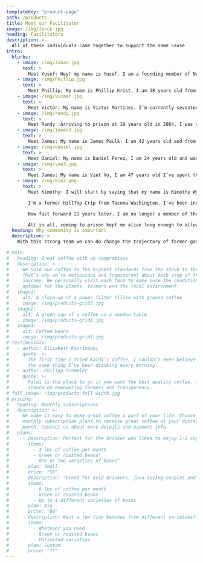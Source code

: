 ```yaml
---
templateKey: "product-page"
path: /products
title: Meet our Facilitator
image: /img/fence.jpg
heading: Facilitators
description: >-
  All of these individuals came together to support the same cause
intro:
  blurbs:
    - image: /img/Jihad.jpg
      text: >
        Meet Yusef: Hey! my name is Yusef. I am a founding member of New Freedom Washington. Originally, I am from Los Angeles, California and I that has something to do with me being a motivatied optimist. Currently, I'm incarcerated due to my tragic life decisions. In seeking redemption from my past actions, I have transformed my life and turned a negative situation into a positive one. Now, as a man of faith, integrity, excellence and leadership, I am dedicated to make the world a better place by being of service to others. Inspired by words of Arther Ash, "begin where you are", I have pursued education, recieved numerous certificates, and established programs from inside prison. To my work with New Freedom Washington I bring passion, dedication and hope - the hope of saving lives.
    - image: /img/Phillip.jpg
      text: >
        Meet Phillip: My name is Phillip Krist. I am 38 years old from Bellingham Wa. My life has been a balancing act of survival and trying to find my true self. My biggest challenge has always been fear. Today I stand as a committed husband, father, and mentor, living with purpose in courage, strength, and redemption. I believe in the power of New Freedom and in the men who seek change
    - image: /img/vicmar.jpg
      text: >
        Meet Victor: My name is Victor Martinez. I’m currently seventeen years into a twenty-eight year sentence, twenty-five years for Washington State D.O.C and three years for Federal prison. From the age of twelve years old I have lived my life as a criminal. I was a gang member, a drug dealer and finally an addict.  That lifestyle was like living in the gutter and lying to yourself every day. Today, I strive to be a positive influence to everyone around me and create an atmosphere where I am able to encourage positive change in others.   WWW.jpay.com/VictorMartinez788738.
    - image: /img/randy.jpg
      text: >
        Meet Randy :Arriving to prison at 19 years old in 2004, I was very susceptible to social influences. I quickly became a prison gang affiliate and for the first turbulent years of my time I caused myself many hardships by living in that pit of hopelessness and misery. I am now a gang interventionist - New Freedom peer facilitator, and a hopeful, productive member of my community. It takes many moving parts to power the engines of change, and I am proud to be doing my part to help others change their criminal thinking and trade their gang culture and lifestyle for a more hopeful and promising way of being. I am from Thurston County and my current release date is 02/22/2029
    - image: /img/james3.jpg
      text: >
        Meet James: My name is James Paulk. I am 42 years old and from The Dalles, Oregon. I’ve been in prison the last 14 years, most of it spent alone and hopeless. All of my life, I only saw the differences between myself and others. I now feel hopeful and united with like minded individuals from all walks of life. I am able to see the similarities now, that all humans share no matter race, religion or financial position or background. I believe in New Freedom, my team, and the people this program has and will help given the opportunity.
    - image: /img/daniel.jpg
      text: >
        Meet Daniel: My name is Daniel Perez, I am 24 years old and was born in Yakima Washington. My environment brought gang violence and crime. When my brother passed in 2009 I decided to cope with my grief by turning towards the camaraderie of gang lifestyle and using violence as an outlet. I came to prison at the age of 15 with a 20 year sentence, I then directed my life towards transformation. I accepted my ability to connect with people and be a teacher in order to pursue my purpose in life! I am a gang/criminal interventionist with New Freedom. Through the program I assist men seeking positive change while continuing to develop my own skill set.
    - image: /img/vue3.jpg
      text: >
        Meet James: My name is Viet Vu, I am 47 years old I’ve spent the last 33 years of my life, in and out of prison, because of gang, criminal lifestyle and bad decision. I no longer want to live that lifestyle, and have done all I can to change my life. Through New Freedom I want to help who ever I can, so that they don’t walk down the same road I've walk.
    - image: /img/kim2.png
      text: >
        Meet Kimothy: I will start by saying that my name is Kimothy Wynn. I'm 43 years old and am currently incarcerated at the Monroe Correctional Complex/TRU.

        I'm a former HillTop Crip from Tacoma Washington. I've been incarcerated since December 4th 1999 for a shooting.

        Now fast forward 21 years later. I am no longer a member of the Hilltop crips. I've found my independence. I've matured and am proud to say that I am a New Freedom Graduate and New Freedom Facilitator here at MCC/TRU. I am now a published author of two books. The first book is called 'Incarcerated Individuals Guide To Good Credit' by Kimothy Wynn (this one is for inmates) and talks about what incarcerated individuals can do right now to build their credit while they're still incarcerated which will help make their transition into society a lot easier. And The second book is called 'Credit Equals Cash' by Kimothy Wynn. This book explains to people in society how they can create, build and repair their credit, it also includes credit dispute letters. Both books are available now @Amazon.com. I also have a brand new company called K.M.Wynn Property Investments, LLC. I just received my business license last week so I'm just getting started.

        All in all, coming to prison kept me alive long enough to allow me to mature and to switch lanes. My life has purpose now. Whereas before, I was simply lost. My mission now is to do whatever I can to help other men and women get out of gangs while they still can and to help them to break away from the cycle of committing crimes. If I can do it, then anyone can do it. All they need is to have the desire to want better for themselves. What i've learned is people just need a positive example they can relate to, someone that's also relatable to them. They need resorces, and they need somebody that will help them get through the process of change every step of the way. Someone that won't give up on them if they make a mistake. That's where New Freedom Washington comes in. Change is hard and it's possible, but it doesn't happen overnight.
  heading: Why community is important
  description: >
    With this strong team we can do change the trajectory of former gang members

# main:
#   heading: Great coffee with no compromises
#   description: >
#     We hold our coffee to the highest standards from the shrub to the cup.
#     That’s why we’re meticulous and transparent about each step of the coffee’s
#     journey. We personally visit each farm to make sure the conditions are
#     optimal for the plants, farmers and the local environment.
#   image1:
#     alt: A close-up of a paper filter filled with ground coffee
#     image: /img/products-grid3.jpg
#   image2:
#     alt: A green cup of a coffee on a wooden table
#     image: /img/products-grid2.jpg
#   image3:
#     alt: Coffee beans
#     image: /img/products-grid1.jpg
# testimonials:
#   - author: Elisabeth Kaurismäki
#     quote: >-
#       The first time I tried Kaldi’s coffee, I couldn’t even believe that was
#       the same thing I’ve been drinking every morning.
#   - author: Philipp Trommler
#     quote: >-
#       Kaldi is the place to go if you want the best quality coffee. I love their
#       stance on empowering farmers and transparency.
# full_image: /img/products-full-width.jpg
# pricing:
#   heading: Monthly subscriptions
#   description: >-
#     We make it easy to make great coffee a part of your life. Choose one of our
#     monthly subscription plans to receive great coffee at your doorstep each
#     month. Contact us about more details and payment info.
#   plans:
#     - description: Perfect for the drinker who likes to enjoy 1-2 cups per day.
#       items:
#         - 3 lbs of coffee per month
#         - Green or roasted beans"
#         - One or two varieties of beans"
#       plan: Small
#       price: "50"
#     - description: "Great for avid drinkers, java-loving couples and bigger crowds"
#       items:
#         - 6 lbs of coffee per month
#         - Green or roasted beans
#         - Up to 4 different varieties of beans
#       plan: Big
#       price: "80"
#     - description: Want a few tiny batches from different varieties? Try our custom plan
#       items:
#         - Whatever you need
#         - Green or roasted beans
#         - Unlimited varieties
#       plan: Custom
#       price: "??"
---
```

